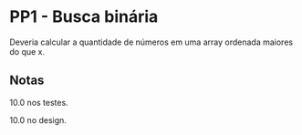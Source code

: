 # PP1 - Busca binária

Deveria calcular a quantidade de números em uma array ordenada maiores do que x.

## Notas
10.0 nos testes.

10.0 no design.

